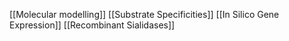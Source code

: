 [[Molecular modelling]]
[[Substrate Specificities]]
[[In Silico Gene Expression]]
[[Recombinant Sialidases]]
